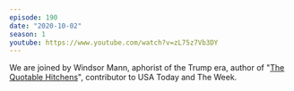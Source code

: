 ```yaml
---
episode: 190
date: "2020-10-02"
season: 1
youtube: https://www.youtube.com/watch?v=zL75z7Vb3DY
---
```

We are joined by Windsor Mann, aphorist of the Trump era, author of "[The Quotable Hitchens][book]", contributor to USA Today and The Week.

[book]: https://www.dacapopress.com/titles/windsor-mann/the-quotable-hitchens/9780306819582/
